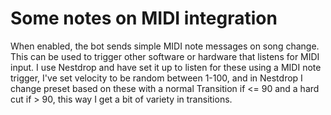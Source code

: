 # Some notes on MIDI integration

When enabled, the bot sends simple MIDI note messages on song change. This can be used to trigger other software or hardware that listens for MIDI input.
I use Nestdrop and have set it up to listen for these using a MIDI note trigger, I've set velocity to be random between 1-100, and in Nestdrop I change preset based on these with a normal Transition if <= 90 and a hard cut if > 90, this way I get a bit of variety in transitions.
